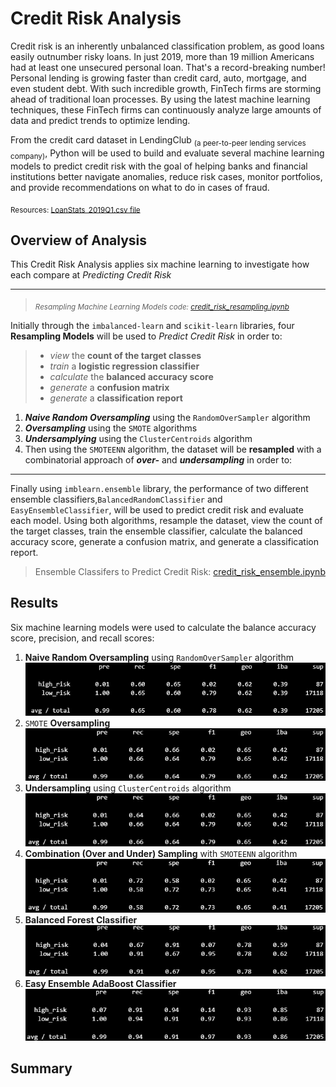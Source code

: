 # Credit Risk Analysis
Credit risk is an inherently unbalanced classification problem, as good loans easily outnumber risky loans. In just 2019, more than 19 million Americans had at least one unsecured personal loan. That's a record-breaking number! Personal lending is growing faster than credit card, auto, mortgage, and even student debt. With such incredible growth, FinTech firms are storming ahead of traditional loan processes. By using the latest machine learning techniques, these FinTech firms can continuously analyze large amounts of data and predict trends to optimize lending.

From the credit card dataset in LendingClub <sub>(a peer-to-peer lending services company)</sub>, Python will be used to build and evaluate several machine learning models to predict credit risk with the goal of helping banks and financial institutions better navigate anomalies, reduce risk cases, monitor portfolios, and provide recommendations on what to do in cases of fraud.

<sub>Resources: [LoanStats_2019Q1.csv file](https://github.com/vzhang90/Credit_Risk_Analysis/blob/main/LoanStats_2019Q1.csv)</sub>

## Overview of Analysis
 This Credit Risk Analysis applies six machine learning to investigate how each compare at *Predicting Credit Risk*

 ---
> <sub>*Resampling Machine Learning Models code: [credit_risk_resampling.ipynb](https://github.com/vzhang90/Credit_Risk_Analysis/blob/main/credit_risk_resampling.ipynb)*</sub>


 Initially through the `imbalanced-learn` and `scikit-learn` libraries, four **Resampling Models** will be used to *Predict Credit Risk* in order to:
> - *view* the **count of the target classes**
 > - *train* a **logistic regression classifier**
 > - *calculate* the **balanced accuracy score**
 > - *generate* a **confusion matrix**
 > - *generate* a **classification report**
1) ***Naive Random Oversampling*** using the `RandomOverSampler` algorithm 
2) ***Oversampling*** using the `SMOTE` algorithms  
3) ***Undersamplying*** using the `ClusterCentroids` algorithm
4) Then using the `SMOTEENN` algorithm, the dataset will be **resampled** with a combinatorial approach of ***over-*** and ***undersampling*** in order to:

--- 
Finally using `imblearn.ensemble` library, the performance of two different ensemble classifiers,`BalancedRandomClassifier` and `EasyEnsembleClassifier`, will be used to predict credit risk and evaluate each model. Using both algorithms, resample the dataset, view the count of the target classes, train the ensemble classifier, calculate the balanced accuracy score, generate a confusion matrix, and generate a classification report.
> Ensemble Classifers to Predict Credit Risk: [credit_risk_ensemble.ipynb](https://github.com/vzhang90/Credit_Risk_Analysis/blob/main/credit_risk_ensemble.ipynb)
  

## Results

Six machine learning models were used to calculate the balance accuracy score, precision, and recall scores:
1) **Naive Random Oversampling** using `RandomOverSampler` algorithm
![Naive Random Oversampling Imbalanced Classification Report](https://github.com/vzhang90/Credit_Risk_Analysis/blob/main/images/naive_random_sampling_imbclass.png)
2) `SMOTE` **Oversampling**
![SMOTE imblanace classification report](https://github.com/vzhang90/Credit_Risk_Analysis/blob/main/images/SMOTE_oversampling_imbclass.png)
3) **Undersampling** using `ClusterCentroids` algorithm
![ClusterCentroids classification report imbalanced](https://github.com/vzhang90/Credit_Risk_Analysis/blob/main/images/SMOTE_oversampling_imbclass.png)
4) **Combination (Over and Under) Sampling** with `SMOTEENN` algorithm
![SMOTEEN classification report imbalanced](https://github.com/vzhang90/Credit_Risk_Analysis/blob/main/images/SMOTEENN_combosampling_imbclass.png)
5) **Balanced Forest Classifier**
![balanced forest classifier](https://github.com/vzhang90/Credit_Risk_Analysis/blob/main/images/balanced_random_forest_classifier_imbclass.png)
6) **Easy Ensemble AdaBoost Classifier**
![ECC classification report imbalanced](https://github.com/vzhang90/Credit_Risk_Analysis/blob/main/images/ECC_imbclass.png)

## Summary